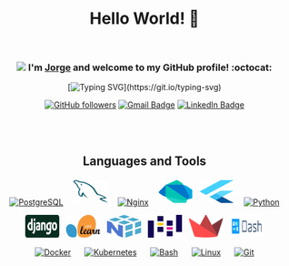 <div align="center">

<h1> Hello World! 👋 </h1>

<br>

[comment]: <img src="IMG/my-image.png" width="150">


### <img src="https://media.giphy.com/media/WUlplcMpOCEmTGBtBW/giphy.gif" width="40"> I'm [Jorge](https://www.linkedin.com/in/jorgemacieljr/) and welcome to my GitHub profile! :octocat:

[![Typing SVG](https://readme-typing-svg.demolab.com?font=Noto+Sans&weight=600&size=21&duration=2000&color=000000&background=FFFFFF&center=true&vCenter=true&width=435&lines=I'm+a+Data+Analyst%2C+;Developer;+and+a+Content+Creator!)](https://git.io/typing-svg)

[![GitHub followers](https://img.shields.io/github/followers/jorgemaciel?label=Follow&style=social)](https://github.com/jorgemaciel/?tab=follow)
[![Gmail Badge](https://img.shields.io/badge/-jorgemacieljr-c14438?style=social&logo=Gmail&logoColor=red&link=mailto:jorge.maciel.jr@gmail.com)](mailto:jorge.maciel.jr@gmail.com)
[![LinkedIn Badge](https://img.shields.io/badge/-LinkedIn-blue?style=social&logo=Linkedin&logoColor=blue&link=https://www.linkedin.com/in/jorgemacieljr/)](https://www.linkedin.com/in/jorgemacieljr/)


<br>

[comment]: <img align="right" height="250" width="375" alt="GIF" src="IMG/quote.gif" />

</div>

<br>

<div align="center">

## Languages and Tools  
<div align="center">  
 
<a href="https://www.postgresql.org/" target="_blank"><img style="margin: 10px" src="https://profilinator.rishav.dev/skills-assets/postgresql-original-wordmark.svg" alt="PostgreSQL" height="50" /></a>
<img title="mysql" alt="MySQL" src="assets/mysql.svg" width="60" height="40" style="vertical-align:down; margin:4px"/>
<a href="https://www.nginx.com/" target="_blank"><img style="margin: 10px" src="https://profilinator.rishav.dev/skills-assets/nginx-original.svg" alt="Nginx" height="50" /></a>
<img title="dart" alt="Dart" src="assets/Dart-logo-icon.svg" width="60" height="40" style="vertical-align:down; margin:4px"/>
<img title="flutter" alt="Flutter" src="assets/flutter-logo.svg" width="60" height="40" style="vertical-align:down; margin:4px"/>
<a href="https://www.python.org/" target="_blank"><img style="margin: 10px" src="https://profilinator.rishav.dev/skills-assets/python-original.svg" alt="Python" height="50" /></a>
<img title="django" alt="Django" src="assets/django-logo-negative.svg" width="60" height="40" style="vertical-align:down; margin:4px"/>
<img title="Scikit_learn" alt="Scikit_learn" src="assets/Scikit_learn_logo_small.svg" width="60" height="40" style="vertical-align:down; margin:4px"/>
<img title="Numpy" alt="Numpy" src="assets/numpy-seeklogo.svg" width="60" height="40" style="vertical-align:down; margin:4px"/>
<img title="Pandas" alt="Pandas" src="assets/pandas-icon-seeklogo.svg" width="60" height="40" style="vertical-align:down; margin:4px"/>
<img title="Streamlit" alt="Streamlit" src="assets/streamlit-mark-color.svg" width="60" height="40" style="vertical-align:down; margin:4px"/>
<img title="Dash" alt="dash" src="assets/dash-logo-stripe.svg" width="60" height="40" style="vertical-align:down; margin:4px"/>
<a href="https://www.docker.com/" target="_blank"><img style="margin: 10px" src="https://profilinator.rishav.dev/skills-assets/docker-original-wordmark.svg" alt="Docker" height="50" /></a>
<a href="https://kubernetes.io/" target="_blank"><img style="margin: 10px" src="https://profilinator.rishav.dev/skills-assets/kubernetes-icon.svg" alt="Kubernetes" height="50" /></a>
<a href="https://www.gnu.org/software/bash/" target="_blank"><img style="margin: 10px" src="https://profilinator.rishav.dev/skills-assets/gnu_bash-icon.svg" alt="Bash" height="50" /></a>
<a href="https://www.linux.org/" target="_blank"><img style="margin: 10px" src="https://profilinator.rishav.dev/skills-assets/linux-original.svg" alt="Linux" height="50" /></a>
<a href="https://github.com/" target="_blank"><img style="margin: 10px" src="https://profilinator.rishav.dev/skills-assets/git-scm-icon.svg" alt="Git" height="50" /></a>     
</div>

